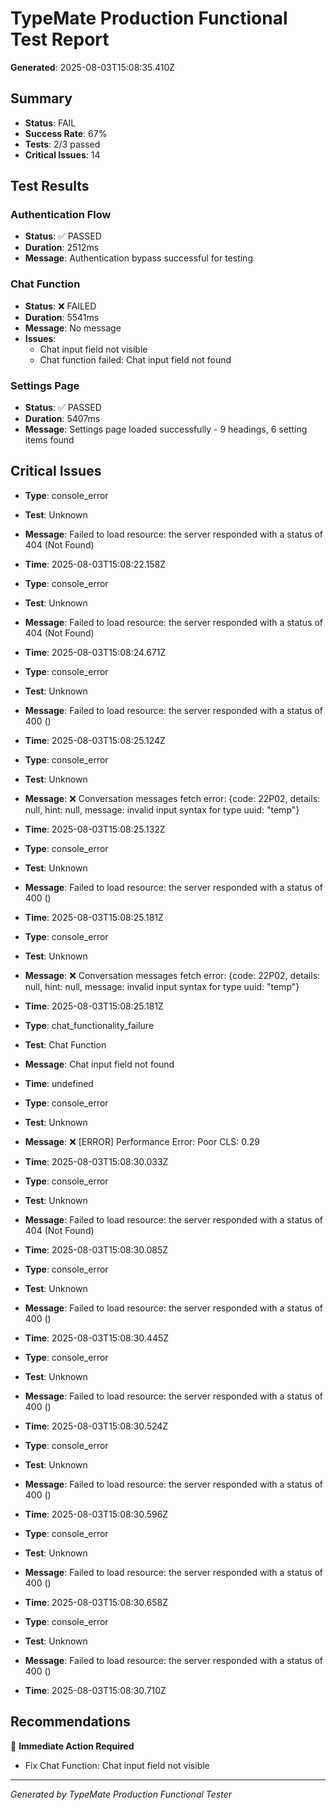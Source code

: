 # TypeMate Production Functional Test Report
**Generated**: 2025-08-03T15:08:35.410Z

## Summary
- **Status**: FAIL
- **Success Rate**: 67%
- **Tests**: 2/3 passed
- **Critical Issues**: 14

## Test Results


### Authentication Flow
- **Status**: ✅ PASSED
- **Duration**: 2512ms
- **Message**: Authentication bypass successful for testing



### Chat Function
- **Status**: ❌ FAILED
- **Duration**: 5541ms
- **Message**: No message
- **Issues**: 
    - Chat input field not visible
  - Chat function failed: Chat input field not found


### Settings Page
- **Status**: ✅ PASSED
- **Duration**: 5407ms
- **Message**: Settings page loaded successfully - 9 headings, 6 setting items found



## Critical Issues

- **Type**: console_error
- **Test**: Unknown
- **Message**: Failed to load resource: the server responded with a status of 404 (Not Found)
- **Time**: 2025-08-03T15:08:22.158Z


- **Type**: console_error
- **Test**: Unknown
- **Message**: Failed to load resource: the server responded with a status of 404 (Not Found)
- **Time**: 2025-08-03T15:08:24.671Z


- **Type**: console_error
- **Test**: Unknown
- **Message**: Failed to load resource: the server responded with a status of 400 ()
- **Time**: 2025-08-03T15:08:25.124Z


- **Type**: console_error
- **Test**: Unknown
- **Message**: ❌ Conversation messages fetch error: {code: 22P02, details: null, hint: null, message: invalid input syntax for type uuid: "temp"}
- **Time**: 2025-08-03T15:08:25.132Z


- **Type**: console_error
- **Test**: Unknown
- **Message**: Failed to load resource: the server responded with a status of 400 ()
- **Time**: 2025-08-03T15:08:25.181Z


- **Type**: console_error
- **Test**: Unknown
- **Message**: ❌ Conversation messages fetch error: {code: 22P02, details: null, hint: null, message: invalid input syntax for type uuid: "temp"}
- **Time**: 2025-08-03T15:08:25.181Z


- **Type**: chat_functionality_failure
- **Test**: Chat Function
- **Message**: Chat input field not found
- **Time**: undefined


- **Type**: console_error
- **Test**: Unknown
- **Message**: ❌ [ERROR] Performance Error: Poor CLS: 0.29 
- **Time**: 2025-08-03T15:08:30.033Z


- **Type**: console_error
- **Test**: Unknown
- **Message**: Failed to load resource: the server responded with a status of 404 (Not Found)
- **Time**: 2025-08-03T15:08:30.085Z


- **Type**: console_error
- **Test**: Unknown
- **Message**: Failed to load resource: the server responded with a status of 400 ()
- **Time**: 2025-08-03T15:08:30.445Z


- **Type**: console_error
- **Test**: Unknown
- **Message**: Failed to load resource: the server responded with a status of 400 ()
- **Time**: 2025-08-03T15:08:30.524Z


- **Type**: console_error
- **Test**: Unknown
- **Message**: Failed to load resource: the server responded with a status of 400 ()
- **Time**: 2025-08-03T15:08:30.596Z


- **Type**: console_error
- **Test**: Unknown
- **Message**: Failed to load resource: the server responded with a status of 400 ()
- **Time**: 2025-08-03T15:08:30.658Z


- **Type**: console_error
- **Test**: Unknown
- **Message**: Failed to load resource: the server responded with a status of 400 ()
- **Time**: 2025-08-03T15:08:30.710Z


## Recommendations

🚨 **Immediate Action Required**

- Fix Chat Function: Chat input field not visible



---
*Generated by TypeMate Production Functional Tester*
